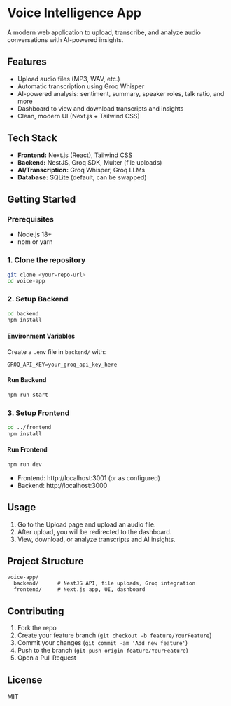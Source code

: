 # Voice Intelligence App

A modern web application to upload, transcribe, and analyze audio conversations with AI-powered insights.

## Features
- Upload audio files (MP3, WAV, etc.)
- Automatic transcription using Groq Whisper
- AI-powered analysis: sentiment, summary, speaker roles, talk ratio, and more
- Dashboard to view and download transcripts and insights
- Clean, modern UI (Next.js + Tailwind CSS)

## Tech Stack
- **Frontend:** Next.js (React), Tailwind CSS
- **Backend:** NestJS, Groq SDK, Multer (file uploads)
- **AI/Transcription:** Groq Whisper, Groq LLMs
- **Database:** SQLite (default, can be swapped)

## Getting Started

### Prerequisites
- Node.js 18+
- npm or yarn

### 1. Clone the repository
```bash
git clone <your-repo-url>
cd voice-app
```

### 2. Setup Backend
```bash
cd backend
npm install
```

#### Environment Variables
Create a `.env` file in `backend/` with:
```
GROQ_API_KEY=your_groq_api_key_here
```

#### Run Backend
```bash
npm run start
```

### 3. Setup Frontend
```bash
cd ../frontend
npm install
```

#### Run Frontend
```bash
npm run dev
```

- Frontend: http://localhost:3001 (or as configured)
- Backend: http://localhost:3000

## Usage
1. Go to the Upload page and upload an audio file.
2. After upload, you will be redirected to the dashboard.
3. View, download, or analyze transcripts and AI insights.

## Project Structure
```
voice-app/
  backend/      # NestJS API, file uploads, Groq integration
  frontend/     # Next.js app, UI, dashboard
```

## Contributing
1. Fork the repo
2. Create your feature branch (`git checkout -b feature/YourFeature`)
3. Commit your changes (`git commit -am 'Add new feature'`)
4. Push to the branch (`git push origin feature/YourFeature`)
5. Open a Pull Request

## License
MIT 